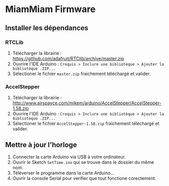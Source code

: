 # MiamMiam Firmware

## Installer les dépendances

### RTCLib

1. Télécharger la librairie : https://github.com/adafruit/RTClib/archive/master.zip
2. Ouvrire l'IDE Arduino : `Croquis > Inclure une bibliotèque > Ajouter la bibliotèque .ZIP...`
3. Sélectioner le fichier `master.zip` fraichement téléchargé et valider.

### AccelStepper

1. Télécharger la librairie : http://www.airspayce.com/mikem/arduino/AccelStepper/AccelStepper-1.58.zip
2. Ouvrire l'IDE Arduino : `Croquis > Inclure une bibliotèque > Ajouter la bibliotèque .ZIP...`
3. Sélectioner le fichier `AccelStepper-1.58.zip` fraichement téléchargé et valider.

## Mettre à jour l'horloge

1. Connecter la carte Arduino via USB à votre ordinateur.
2. Ouvrir le Sketch `SetTime.ino` qui se trouve dans le dossier du même nom.
3. Téléverser le programme dans la carte Arduino...
4. Ouvrir la console Serial pour verifier que tout fonctione corectement.
